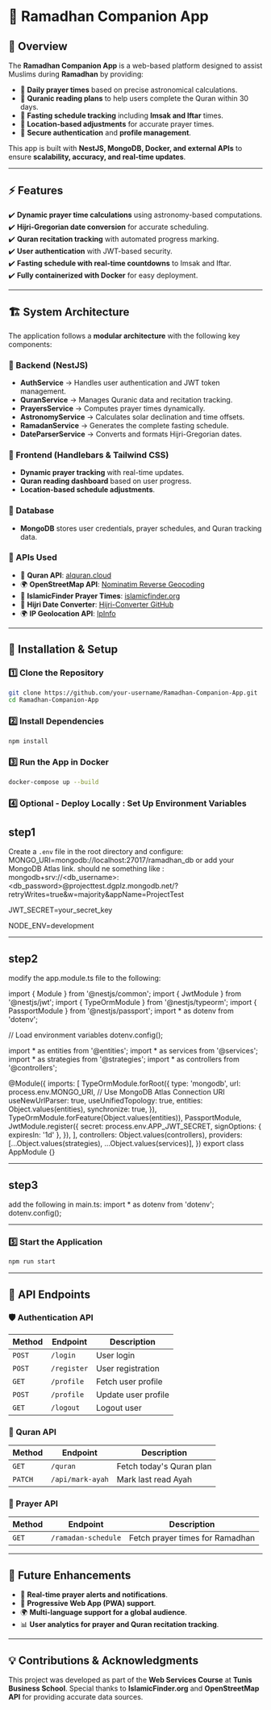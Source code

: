 # 🌙 Ramadhan Companion App

## 📖 Overview
The **Ramadhan Companion App** is a web-based platform designed to assist Muslims during **Ramadhan** by providing:
- 📅 **Daily prayer times** based on precise astronomical calculations.
- 📖 **Quranic reading plans** to help users complete the Quran within 30 days.
- 🕌 **Fasting schedule tracking** including **Imsak and Iftar** times.
- 📌 **Location-based adjustments** for accurate prayer times.
- 🔐 **Secure authentication** and **profile management**.

This app is built with **NestJS, MongoDB, Docker, and external APIs** to ensure **scalability, accuracy, and real-time updates**.

---

## ⚡ Features
✔️ **Dynamic prayer time calculations** using astronomy-based computations.  
✔️ **Hijri-Gregorian date conversion** for accurate scheduling.  
✔️ **Quran recitation tracking** with automated progress marking.  
✔️ **User authentication** with JWT-based security.  
✔️ **Fasting schedule with real-time countdowns** to Imsak and Iftar.  
✔️ **Fully containerized with Docker** for easy deployment.  

---

## 🏗️ System Architecture
The application follows a **modular architecture** with the following key components:

### **🔹 Backend (NestJS)**
- **AuthService** → Handles user authentication and JWT token management.
- **QuranService** → Manages Quranic data and recitation tracking.
- **PrayersService** → Computes prayer times dynamically.
- **AstronomyService** → Calculates solar declination and time offsets.
- **RamadanService** → Generates the complete fasting schedule.
- **DateParserService** → Converts and formats Hijri-Gregorian dates.

### **🔹 Frontend (Handlebars & Tailwind CSS)**
- **Dynamic prayer tracking** with real-time updates.
- **Quran reading dashboard** based on user progress.
- **Location-based schedule adjustments**.

### **🔹 Database**
- **MongoDB** stores user credentials, prayer schedules, and Quran tracking data.

### **🔹 APIs Used**
- 📖 **Quran API**: [alquran.cloud](https://alquran.cloud/api)
- 🌍 **OpenStreetMap API**: [Nominatim Reverse Geocoding](https://nominatim.org/)
- 🕌 **IslamicFinder Prayer Times**: [islamicfinder.org](https://www.islamicfinder.org/)
- 📆 **Hijri Date Converter**: [Hijri-Converter GitHub](https://github.com/xsoh/hijri-converter)
- 🌍 **IP Geolocation API**: [IpInfo](http://ipinfo.io)

---

## 🚀 Installation & Setup

### **1️⃣ Clone the Repository**
```sh
git clone https://github.com/your-username/Ramadhan-Companion-App.git
cd Ramadhan-Companion-App
```

### **2️⃣ Install Dependencies**
```sh
npm install
```

### **3️⃣ Run the App in Docker**
```sh
docker-compose up --build
```
### **4️⃣ Optional - Deploy Locally : Set Up Environment Variables**
step1
-----------
Create a `.env` file in the root directory and configure:
MONGO_URI=mongodb://localhost:27017/ramadhan_db or add your MongoDB Atlas link. should ne something like : mongodb+srv://<db_username>:<db_password>@projecttest.dgplz.mongodb.net/?retryWrites=true&w=majority&appName=ProjectTest

JWT_SECRET=your_secret_key

NODE_ENV=development

-----------
step2
-----------
modify the app.module.ts file to the following:

import { Module } from '@nestjs/common';
import { JwtModule } from '@nestjs/jwt';
import { TypeOrmModule } from '@nestjs/typeorm';
import { PassportModule } from '@nestjs/passport';
import * as dotenv from 'dotenv';

// Load environment variables
dotenv.config();

import * as entities from '@entities';
import * as services from '@services';
import * as strategies from '@strategies';
import * as controllers from '@controllers';

@Module({
  imports: [
    TypeOrmModule.forRoot({
      type: 'mongodb',
      url: process.env.MONGO_URI, // Use MongoDB Atlas Connection URI
      useNewUrlParser: true,
      useUnifiedTopology: true,
      entities: Object.values(entities),
      synchronize: true,
    }),
    TypeOrmModule.forFeature(Object.values(entities)),
    PassportModule,
    JwtModule.register({
      secret: process.env.APP_JWT_SECRET,
      signOptions: { expiresIn: '1d' },
    }),
  ],
  controllers: Object.values(controllers),
  providers: [...Object.values(strategies), ...Object.values(services)],
})
export class AppModule {}


-----------
step3
-----------
add the following in main.ts:
import * as dotenv from 'dotenv';
dotenv.config();

---------------------------------------
### **5️⃣ Start the Application**
```sh
npm run start
```

---

## 🔌 API Endpoints

### **🛡️ Authentication API**
| Method | Endpoint       | Description               |
|--------|--------------|---------------------------|
| `POST` | `/login`     | User login               |
| `POST` | `/register`  | User registration        |
| `GET`  | `/profile`   | Fetch user profile       |
| `POST` | `/profile`   | Update user profile      |
| `GET`  | `/logout`    | Logout user              |

### **📖 Quran API**
| Method | Endpoint          | Description                  |
|--------|-----------------|------------------------------|
| `GET`  | `/quran`        | Fetch today's Quran plan    |
| `PATCH`| `/api/mark-ayah`| Mark last read Ayah        |

### **🕌 Prayer API**
| Method | Endpoint             | Description                     |
|--------|---------------------|---------------------------------|
| `GET`  | `/ramadan-schedule` | Fetch prayer times for Ramadhan |

---

## 🎯 Future Enhancements
- 🔔 **Real-time prayer alerts and notifications**.
- 📱 **Progressive Web App (PWA) support**.
- 🌍 **Multi-language support for a global audience**.
- 📊 **User analytics for prayer and Quran recitation tracking**.

---

## 💡 Contributions & Acknowledgments
This project was developed as part of the **Web Services Course** at **Tunis Business School**. Special thanks to **IslamicFinder.org** and **OpenStreetMap API** for providing accurate data sources.


